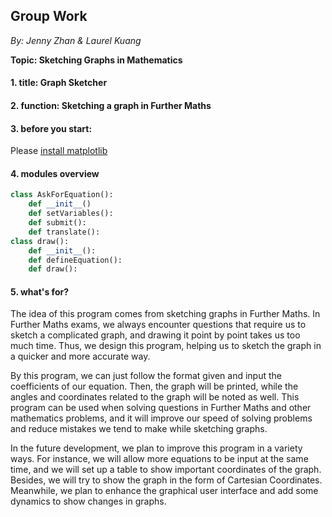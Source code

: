 ## Group Work
*By:  Jenny Zhan & Laurel Kuang*

**Topic: Sketching Graphs in Mathematics**
#### 1. title: Graph Sketcher
#### 2. function: Sketching a graph in Further Maths
#### 3. before you start:

Please [install matplotlib](https://matplotlib.org/users/installing.html)

#### 4. modules overview
```python
class AskForEquation():
	def __init__()
	def setVariables():
	def submit():
	def translate():
class draw():
	def __init__():
	def defineEquation():
	def draw():
```

#### 5. what's for?

The idea of this program comes from sketching graphs in Further Maths. In Further Maths exams, we always encounter questions that require us to sketch a complicated graph, and drawing it point by point takes us too much time. Thus, we design this program, helping us to sketch the graph in a quicker and more accurate way. 

By this program, we can just follow the format given and input the coefficients of our equation. Then, the graph will be printed, while the angles and coordinates related to the graph will be noted as well. This program can be used when solving questions in Further Maths and other mathematics problems, and it will improve our speed of solving problems and reduce mistakes we tend to make while sketching graphs.

In the future development, we plan to improve this program in a variety ways. For instance, we will allow more equations to be input at the same time, and we will set up a table to show important coordinates of the graph. Besides, we will try to show the graph in the form of Cartesian Coordinates. Meanwhile, we plan to enhance the graphical user interface and add some dynamics to show changes in graphs.
 